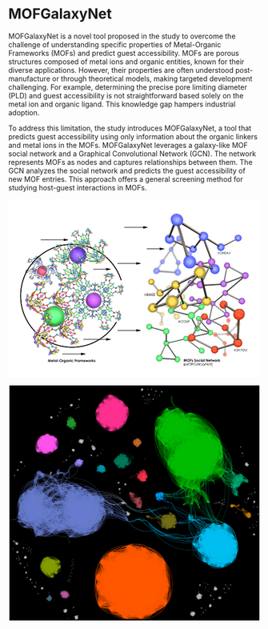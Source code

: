 # MOFGalaxyNet
MOFGalaxyNet is a novel tool proposed in the study to overcome the challenge of understanding specific properties of Metal-Organic Frameworks (MOFs) and predict guest accessibility. MOFs are porous structures composed of metal ions and organic entities, known for their diverse applications. However, their properties are often understood post-manufacture or through theoretical models, making targeted development challenging. For example, determining the precise pore limiting diameter (PLD) and guest accessibility is not straightforward based solely on the metal ion and organic ligand. This knowledge gap hampers industrial adoption. 

To address this limitation, the study introduces MOFGalaxyNet, a tool that predicts guest accessibility using only information about the organic linkers and metal ions in the MOFs. MOFGalaxyNet leverages a galaxy-like MOF social network and a Graphical Convolutional Network (GCN). The network represents MOFs as nodes and captures relationships between them. The GCN analyzes the social network and predicts the guest accessibility of new MOF entries. This approach offers a general screening method for studying host-guest interactions in MOFs.

<p align="center">
  <img src="MOFGalaxyNet.png" >
</p>


<p align="center">
  <img src="Galaxy4.png" style="width:500px;">
</p>




